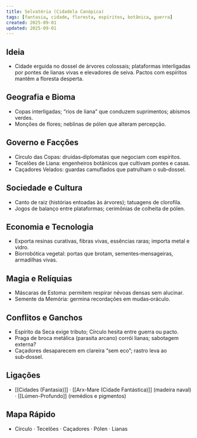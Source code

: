 ```yaml
---
title: Selvatéria (Cidadela Canópica)
tags: [fantasia, cidade, floresta, espíritos, botânica, guerra]
created: 2025-09-01
updated: 2025-09-01
---
```


## Ideia
- Cidade erguida no dossel de árvores colossais; plataformas interligadas por pontes de lianas vivas e elevadores de seiva. Pactos com espíritos mantêm a floresta desperta.

## Geografia e Bioma
- Copas interligadas; “rios de liana” que conduzem suprimentos; abismos verdes.
- Monções de flores; neblinas de pólen que alteram percepção.

## Governo e Facções
- Círculo das Copas: druidas‑diplomatas que negociam com espíritos.
- Tecelões de Liana: engenheiros botânicos que cultivam pontes e casas.
- Caçadores Velados: guardas camuflados que patrulham o sub‑dossel.

## Sociedade e Cultura
- Canto de raiz (histórias entoadas às árvores); tatuagens de clorofila.
- Jogos de balanço entre plataformas; cerimônias de colheita de pólen.

## Economia e Tecnologia
- Exporta resinas curativas, fibras vivas, essências raras; importa metal e vidro.
- Biorrobótica vegetal: portas que brotam, sementes‑mensageiras, armadilhas vivas.

## Magia e Relíquias
- Máscaras de Estoma: permitem respirar névoas densas sem alucinar.
- Semente da Memória: germina recordações em mudas‑oráculo.

## Conflitos e Ganchos
- Espírito da Seca exige tributo; Círculo hesita entre guerra ou pacto.
- Praga de broca metálica (parasita arcano) corrói lianas; sabotagem externa?
- Caçadores desaparecem em clareira “sem eco”; rastro leva ao sub‑dossel.

## Ligações
- [[Cidades (Fantasia)]] · [[Arx-Mare (Cidade Fantástica)]] (madeira naval) · [[Lúmen-Profundo]] (remédios e pigmentos)

## Mapa Rápido
- Círculo · Tecelões · Caçadores · Pólen · Lianas

